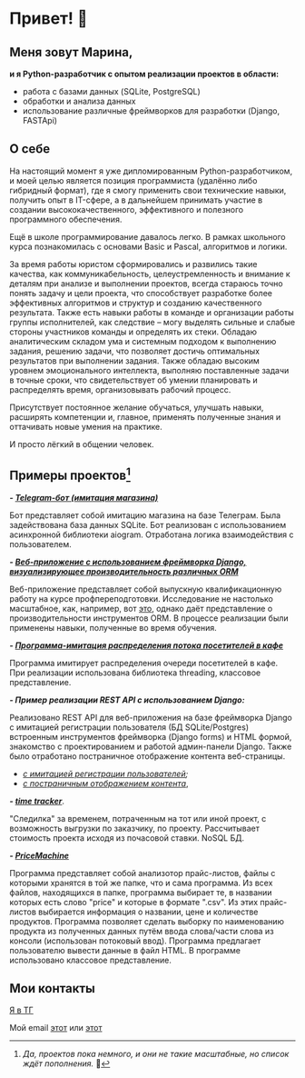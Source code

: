 # Привет! 👋
## Меня зовут **Марина**,

**и я Python-разработчик с опытом реализации проектов в области:**

- работа с базами данных (SQLite, PostgreSQL)
- обработки и анализа данных
- использование различные фреймворков для разработки (Django, FASTApi)

  
## О себе
На настоящий момент я уже дипломированным Python-разработчиком, и моей целью является позиция программиста (удалённо либо гибридный формат), где я смогу применить свои технические навыки, получить опыт в IT-сфере, а в дальнейшем принимать участие в создании высококачественного, эффективного и полезного программного обеспечения.

Ещё в школе программирование давалось легко. В рамках школьного курса познакомилась с основами Basic и Pascal, алгоритмов и логики.

За время работы юристом сформировались и развились такие качества, как коммуникабельность, целеустремленность и внимание к деталям при анализе и выполнении проектов, всегда стараюсь точно понять задачу и цели проекта, что способствует разработке более эффективных алгоритмов и структур и созданию качественного результата. Также есть навыки работы в команде и организации работы группы исполнителей, как следствие – могу выделять сильные и слабые стороны участников команды и определять их стеки. Обладаю аналитическим складом ума и системным подходом к выполнению задания, решению задачи, что позволяет достичь оптимальных результатов при выполнении задания. Также обладаю высоким уровнем эмоционального интеллекта, выполняю поставленные задачи в точные сроки, что свидетельствует об умении планировать и распределять время, организовывать рабочий процесс.

Присутствует постоянное желание обучаться, улучшать навыки, расширять компетенции и, главное, применять полученные знания и оттачивать новые умения на практике.

И просто лёгкий в общении человек.


## Примеры проектов[^1]

***- [Telegram-бот (имитация магазина)](https://github.com/MVerseau/UU_Py_Dev/tree/8565f85ebd0173678f40341003ce6c123e36e8ec/Module14task6_refactored)***

Бот представляет собой имитацию магазина на базе Телеграм. Была задействована база данных SQLite. Бот реализован с использованием асинхронной библиотеки aiogram. Отработана логика взаимодействия с пользователем.

***- [Веб-приложение с использованием фреймворка Django, визуализирующее производительность различных ORM](https://github.com/MVerseau/ORMs)***

Веб-приложение представляет собой выпускную квалификационную работу на курсе профпереподготовки. Исследование не настолько масштабное, как, например, вот [это](https://github.com/tortoise/orm-benchmarks), однако даёт представление о производительности инструментов ORM. В процессе реализации были применены навыки, полученные во время обучения.

***- [Программа-имитация распределения потока посетителей в кафе](https://github.com/MVerseau/UU_Py_Dev/blob/724e85e6ea3744d1f2c9c1baea80792d88b0bccb/Module10task4.py)***

Программа имитирует распределения очереди посетителей в кафе. При реализации использована библиотека threading, классовое представление.

***- Пример реализации REST API с использованием Django:***

Реализовано REST API для веб-приложения на базе фреймворка Django с имитацией регистрации пользователя (БД SQLite/Postgres) встроенным инструментов фреймворка (Django forms) и HTML формой, знакомство с проектированием и работой админ-панели Django. Также было отработано постраничное отображение контента веб-страницы.

- *[с имитацией регистрации пользователей](https://github.com/MVerseau/UU_Learn_Django/tree/e2d10908b9ac18f3896492c701e4870546666de9/DjangoModule/UrbanDjango);*
- *[с постраничным отображением контента](https://github.com/MVerseau/UU_Py_Dev/tree/8565f85ebd0173678f40341003ce6c123e36e8ec/MyBlog)*,

***- [time tracker](https://github.com/MVerseau/Time_Tracker)***.

"Следилка" за временем, потраченным на тот или иной проект, с возможность выгрузки по заказчику, по проекту. Рассчитывает стоимость проекта исходя из почасовой ставки. NoSQL БД.

***- [PriceMachine](https://github.com/MVerseau/PriceMachine)***

Программа представляет собой анализотор прайс-листов, файлы с которыми хранятся в той же папке, что и сама программа. Из всех файлов, находящихся в папке, программа выбирает те, в названии которых есть слово "price" и которые в формате ".csv". Из этих прайс-листов выбирается информация о названии, цене и количестве продуктов.
Программа позволяет сделать выборку по наименованию продукта из полученных данных путём ввода слова/части слова из консоли (использован потоковый ввод).
Программа предлагает пользователю вывести данные в файл HTML.
В программе использовано классовое представление.

[^1]: *Да, проектов пока немного, и они не такие масштабные, но список ждёт пополнения.* 🤗


## Мои контакты
[Я в ТГ](https://t.me/Marvers)

Мой email [этот](mverseau@gmail.com) или [этот](mverseau@yandex.ru)
